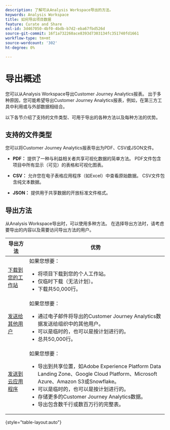 ```yaml
---
description: 了解可从Analysis Workspace导出的方法。
keywords: Analysis Workspace
title: 如何导出项目数据
feature: Curate and Share
exl-id: 3d467050-4bf0-4bdb-b7d2-eba67fbd526d
source-git-commit: 16f1a732260ace8393d7303134fc351740fd1661
workflow-type: tm+mt
source-wordcount: '302'
ht-degree: 0%

---
```


# 导出概述

您可以从Analysis Workspace导出Customer Journey Analytics报表。 出于多种原因，您可能希望导出Customer Journey Analytics报表，例如，在第三方工具中利用或与外部数据相结合。

以下各节介绍了支持的文件类型、可用于导出的各种方法以及每种方法的优势。

## 支持的文件类型

您可以将Customer Journey Analytics报表导出为PDF、CSV或JSON文件。

* **PDF：** 提供了一种与利益相关者共享可视化数据的简单方法。 PDF文件包含项目中所有显示（可见）的表格和可视化图表。

* **CSV：** 允许您在电子表格应用程序（如Excel）中查看原始数据。 CSV文件包含纯文本数据。

* **JSON：** 提供用于共享数据的开放标准文件格式。

## 导出方法

从Analysis Workspace导出时，可以使用多种方法。 在选择导出方法时，请考虑要导出的内容以及需要访问导出方法的用户。

| 导出方法 | 优势 |
|---------|----------|
| [下载到您的工作站](/help/analysis-workspace/export/download-send.md) | 如果您想要： <ul><li>将项目下载到您的个人工作站。</li><li>仅临时下载（无法计划）。</li> <li>下载共50,000行。</li> <!--true? Are there 2 different options to download to your workstation?--> <!-- is this emailing it? --> |
| [发送给其他用户](/help/analysis-workspace/export/t-schedule-report.md) | 如果您想要： <ul><li>通过电子邮件将导出的Customer Journey Analytics数据发送给组织中的其他用户。</li><li>可以是临时的，也可以是按计划进行的。</li> <li>总共50,000行。</li> <!--true?--> |
| [发送到云应用程序](/help/analysis-workspace/export/export-cloud.md) | 如果您想要： <ul><li>导出到共享位置，如Adobe Experience Platform Data Landing Zone、Google Cloud Platform、Microsoft Azure、Amazon S3或Snowflake。</li><li>可以是临时的，也可以是按计划进行的。</li><li>存储更多的Customer Journey Analytics数据。</li><li>导出包含数千行或数百万行的完整表。<!-- What other things? Wiki talks about things that aren't even possible in Data Warehouse. What are they? --> </li> |

{style="table-layout:auto"}
